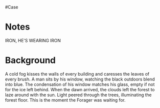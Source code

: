 #Case 
# Notes
IRON, HE'S WEARING IRON
# Background
A cold fog kisses the walls of every building and caresses the leaves of every brush. A man sits by his window, watching the black outdoors blend into blue. The condensation of his window matches his glass, empty if not for the ice left behind. When the dawn arrived, the clouds left the forest to laze around with the sun. Light peered through the trees, illuminating the forest floor. This is the moment the Forager was waiting for.

